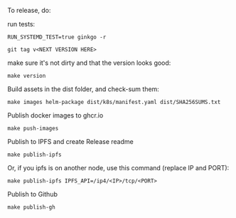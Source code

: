 To release, do:

run tests:
```
RUN_SYSTEMD_TEST=true ginkgo -r
```

```
git tag v<NEXT VERSION HERE>
```

make sure it's not dirty and that the version looks good:

```
make version
```

Build assets in the dist folder, and check-sum them:
```
make images helm-package dist/k8s/manifest.yaml dist/SHA256SUMS.txt
```

Publish docker images to ghcr.io
```
make push-images
```

Publish to IPFS and create Release readme
```
make publish-ipfs
```
Or, if you ipfs is on another node, use this command (replace IP and PORT):
```
make publish-ipfs IPFS_API=/ip4/<IP>/tcp/<PORT>
```

Publish to Github
```
make publish-gh
```